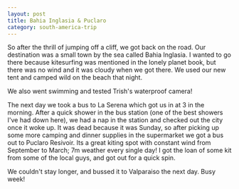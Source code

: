 ```yaml
---
layout: post
title: Bahia Inglasia & Puclaro
category: south-america-trip
---
```


So after the thrill of jumping off a cliff, we got back on the road. Our destination was a small town by the sea called Bahia Inglasia. I wanted to go there because kitesurfing was mentioned in the lonely planet book, but there was no wind and it was cloudy when we got there. We used our new tent and camped wild on the beach that night.

We also went swimming and tested Trish's waterproof camera!

The next day we took a bus to La Serena which got us in at 3 in the morning. After a quick shower in the bus station (one of the best showers I've had down here), we had a nap in the station and checked out the city once it woke up. It was dead because it was Sunday, so after picking up some more camping and dinner supplies in the supermarket we got a bus out to Puclaro Resivoir. Its a great kiting spot with constant wind from September to March; 7m weather every single day! I got the loan of some kit from some of the local guys, and got out for a quick spin.

We couldn't stay longer, and bussed it to Valparaiso the next day. Busy week!
